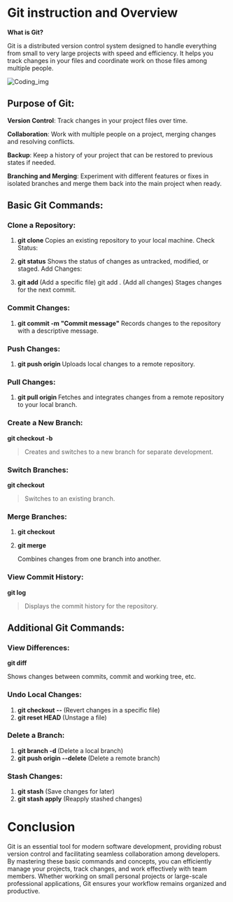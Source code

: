 # Git instruction and Overview

**What is Git?**

Git is a distributed version control system designed to handle everything from small to very large projects with speed and efficiency. It helps you track changes in your files and coordinate work on those files among multiple people.

![Coding_img](https://images.unsplash.com/photo-1461749280684-dccba630e2f6?q=80&w=2069&auto=format&fit=crop&ixlib=rb-4.0.3&ixid=M3wxMjA3fDB8MHxwaG90by1wYWdlfHx8fGVufDB8fHx8fA%3D%3D)

## **Purpose of Git:**

**Version Control**: Track changes in your project files over time.

**Collaboration**: Work with multiple people on a project, merging changes and resolving conflicts.

**Backup**: Keep a history of your project that can be restored to previous states if needed.

**Branching and Merging**: Experiment with different features or fixes in isolated branches and merge them back into the main project when ready.

## **Basic Git Commands**:

### **Clone a Repository:**

1. **git clone <repository-url>**
   Copies an existing repository to your local machine.
   Check Status:

2. **git status**
   Shows the status of changes as untracked, modified, or staged.
   Add Changes:

3. **git add <file-name>** (Add a specific file)
   git add . (Add all changes)
   Stages changes for the next commit.

### **Commit Changes:**

1. **git commit -m "Commit message"**
   Records changes to the repository with a descriptive message.

### **Push Changes:**

1. **git push origin <branch-name>**
   Uploads local changes to a remote repository.

### **Pull Changes:**

1. **git pull origin <branch-name>**
   Fetches and integrates changes from a remote repository to your local branch.

### **Create a New Branch:**

**git checkout -b <new-branch-name>**

> Creates and switches to a new branch for separate development.

### **Switch Branches:**

**git checkout <branch-name>**

> Switches to an existing branch.

### **Merge Branches:**

1. **git checkout <target-branch>**
2. **git merge <source-branch>**

   Combines changes from one branch into another.

### **View Commit History:**

**git log**

> Displays the commit history for the repository.

## **Additional Git Commands:**

### **View Differences:**

**git diff**

Shows changes between commits, commit and working tree, etc.

### **Undo Local Changes:**

1. **git checkout -- <file-name>** (Revert changes in a specific file)
2. **git reset HEAD <file-name>** (Unstage a file)

### **Delete a Branch:**

1. **git branch -d <branch-name>** (Delete a local branch)
2. **git push origin --delete <branch-name>** (Delete a remote branch)

### **Stash Changes:**

1. **git stash** (Save changes for later)
2. **git stash apply** (Reapply stashed changes)

# **Conclusion**

Git is an essential tool for modern software development, providing robust version control and facilitating seamless collaboration among developers. By mastering these basic commands and concepts, you can efficiently manage your projects, track changes, and work effectively with team members. Whether working on small personal projects or large-scale professional applications, Git ensures your workflow remains organized and productive.
